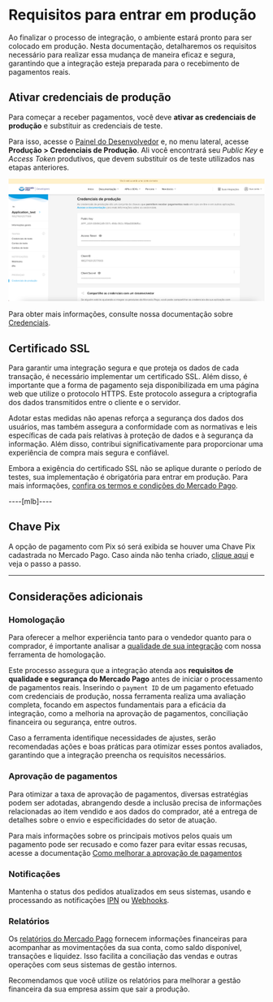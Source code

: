 # Requisitos para entrar em produção

Ao finalizar o processo de integração, o ambiente estará pronto para ser colocado em produção. Nesta documentação, detalharemos os requisitos necessário para realizar essa mudança de maneira eficaz e segura, garantindo que a integração esteja preparada para o recebimento de pagamentos reais.

## Ativar credenciais de produção

Para começar a receber pagamentos, você deve **ativar as credenciais de produção** e substituir as credenciais de teste. 

Para isso, acesse o [Painel do Desenvolvedor](https://www.mercadopago[FAKER][URL][DOMAIN]/settings/account/credentials) e, no menu lateral, acesse **Produção > Credenciais de Produção**. Ali você encontrará seu _Public Key_ e _Access Token_ produtivos, que devem substituir os de teste utilizados nas etapas anteriores.

![Credenciais de produção](/images/woocomerce/test-prod-credentials.png)

Para obter mais informações, consulte nossa documentação sobre [Credenciais](/developers/pt/guides/additional-content/your-integrations/credentials).

## Certificado SSL

Para garantir uma integração segura e que proteja os dados de cada transação, é necessário implementar um certificado SSL. Além disso, é importante que a forma de pagamento seja disponibilizada em uma página web que utilize o protocolo HTTPS. Este protocolo assegura a criptografia dos dados transmitidos entre o cliente e o servidor.

Adotar estas medidas não apenas reforça a segurança dos dados dos usuários, mas também assegura a conformidade com as normativas e leis específicas de cada país relativas à proteção de dados e à segurança da informação. Além disso, contribui significativamente para proporcionar uma experiência de compra mais segura e confiável.

Embora a exigência do certificado SSL não se aplique durante o período de testes, sua implementação é obrigatória para entrar em produção. Para mais informações, [confira os termos e condições do Mercado Pago](/developers/pt/guides/resources/legal/terms-and-conditions).

----[mlb]----
## Chave Pix

A opção de pagamento com Pix só será exibida se houver uma Chave Pix cadastrada no Mercado Pago. Caso ainda não tenha criado, [clique aqui](https://www.youtube.com/watch?v=60tApKYVnkA) e veja o passo a passo.

------------

## Considerações adicionais

### Homologação

Para oferecer a melhor experiência tanto para o vendedor quanto para o comprador, é importante analisar a [qualidade de sua integração](/developers/pt/guides/additional-content/homologator/homologator) com nossa ferramenta de homologação. 

Este processo assegura que a integração atenda aos **requisitos de qualidade e segurança do Mercado Pago** antes de iniciar o processamento de pagamentos reais. Inserindo o `payment ID` de um pagamento efetuado com credenciais de produção, nossa ferramenta realiza uma avaliação completa, focando em aspectos fundamentais para a eficácia da integração, como a melhoria na aprovação de pagamentos, conciliação financeira ou segurança, entre outros.

Caso a ferramenta identifique necessidades de ajustes, serão recomendadas ações e boas práticas para otimizar esses pontos avaliados, garantindo que a integração preencha os requisitos necessários.

### Aprovação de pagamentos

Para otimizar a taxa de aprovação de pagamentos, diversas estratégias podem ser adotadas, abrangendo desde a inclusão precisa de informações relacionadas ao item vendido e aos dados do comprador, até a entrega de detalhes sobre o envio e especificidades do setor de atuação. 

Para mais informações sobre os principais motivos pelos quais um pagamento pode ser recusado e como fazer para evitar essas recusas, acesse a documentação [Como melhorar a aprovação de pagamentos](/developers/pt/guides/additional-content/how-tos/payment-rejections)

### Notificações

Mantenha o status dos pedidos atualizados em seus sistemas, usando e processando as notificações [IPN](/developers/pt/guides/additional-content/your-integrations/ipn) ou [Webhooks](/developers/pt/guides/additional-content/your-integrations/webhooks).

### Relatórios

Os [relatórios do Mercado Pago](/developers/pt/guides/additional-content/reports/general-considerations/reconciliation-reports) fornecem informações financeiras para acompanhar as movimentações da sua conta, como saldo disponível, transações e liquidez. Isso facilita a conciliação das vendas e outras operações com seus sistemas de gestão internos.

Recomendamos que você utilize os relatórios para melhorar a gestão financeira da sua empresa assim que sair a produção.
